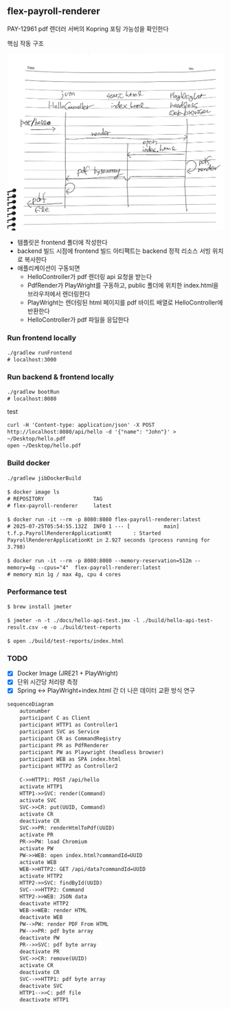 ## flex-payroll-renderer

PAY-12961 pdf 렌더러 서버의 Kopring 포팅 가능성을 확인한다

핵심 작동 구조

![](docs/sequence.JPEG)

- 템플릿은 frontend 폴더에 작성한다
- backend 빌드 시점에 frontend 빌드 아티팩트는 backend 정적 리소스 서빙 위치로 복사한다
- 애플리케이션이 구동되면
  - HelloController가 pdf 렌더링 api 요청을 받는다
  - PdfRender가 PlayWright를 구동하고, public 폴더에 위치한 index.html을 브라우저에서 렌더링한다
  - PlayWright는 렌더링된 html 페이지를 pdf 바이트 배열로 HelloController에 반환한다
  - HelloController가 pdf 파일을 응답한다

### Run frontend locally

```shell
./gradlew runFrontend
# localhost:3000
```

### Run backend & frontend locally

```shell
./gradlew bootRun
# localhost:8080
```

test

```shell
curl -H 'Content-type: application/json' -X POST http://localhost:8080/api/hello -d '{"name": "John"}' > ~/Desktop/hello.pdf
open ~/Desktop/hello.pdf
```

### Build docker

```shell
./gradlew jibDockerBuild

$ docker image ls
# REPOSITORY                TAG
# flex-payroll-renderer     latest

$ docker run -it --rm -p 8080:8080 flex-payroll-renderer:latest
# 2025-07-25T05:54:55.132Z  INFO 1 --- [           main] t.f.p.PayrollRendererApplicationKt       : Started PayrollRendererApplicationKt in 2.927 seconds (process running for 3.798)

$ docker run -it --rm -p 8080:8080 --memory-reservation=512m --memory=4g --cpus="4"  flex-payroll-renderer:latest
# memory min 1g / max 4g, cpu 4 cores
```

### Performance test

```shell
$ brew install jmeter

$ jmeter -n -t ./docs/hello-api-test.jmx -l ./build/hello-api-test-result.csv -e -o ./build/test-reports

$ open ./build/test-reports/index.html
```

### TODO

- [x] Docker Image (JRE21 + PlayWright)
- [x] 단위 시간당 처리량 측정
- [x] Spring <-> PlayWright+index.html 간 더 나은 데이터 교환 방식 연구

```mermaid
sequenceDiagram
    autonumber
    participant C as Client
    participant HTTP1 as Controller1
    participant SVC as Service
    participant CR as CommandRegistry
    participant PR as PdfRenderer
    participant PW as Playwright (headless browser)
    participant WEB as SPA index.html
    participant HTTP2 as Controller2

    C->>HTTP1: POST /api/hello
    activate HTTP1
    HTTP1->>SVC: render(Command)
    activate SVC
    SVC->>CR: put(UUID, Command)
    activate CR
    deactivate CR
    SVC->>PR: renderHtmlToPdf(UUID)
    activate PR
    PR->>PW: load Chromium
    activate PW
    PW->>WEB: open index.html?commandId=UUID
    activate WEB
    WEB->>HTTP2: GET /api/data?commandId=UUID
    activate HTTP2
    HTTP2->>SVC: findById(UUID)
    SVC-->>HTTP2: Command
    HTTP2->>WEB: JSON data
    deactivate HTTP2
    WEB->>WEB: render HTML
    deactivate WEB
    PW-->PW: render PDF From HTML
    PW-->>PR: pdf byte array
    deactivate PW
    PR-->>SVC: pdf byte array
    deactivate PR
    SVC->>CR: remove(UUID)
    activate CR
    deactivate CR
    SVC-->>HTTP1: pdf byte array
    deactivate SVC
    HTTP1-->>C: pdf file
    deactivate HTTP1
```

